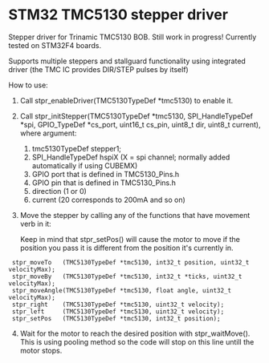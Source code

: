 # STM32 TMC5130 stepper driver
 Stepper driver for Trinamic TMC5130 BOB. Still work in progress!
 Currently tested on STM32F4 boards.
 
 Supports multiple steppers and stallguard functionality using integrated driver (the TMC IC provides DIR/STEP pulses by itself)
 
 How to use:
 
 1) Call stpr_enableDriver(TMC5130TypeDef *tmc5130) to enable it.
 
 2) Call stpr_initStepper(TMC5130TypeDef *tmc5130, SPI_HandleTypeDef *spi, GPIO_TypeDef *cs_port, uint16_t cs_pin, uint8_t dir, uint8_t current),
    where argument:
    1) tmc5130TypeDef stepper1;
    2) SPI_HandleTypeDef hspiX (X = spi channel; normally added automatically if using CUBEMX)
    3) GPIO port that is defined in TMC5130_Pins.h
    4) GPIO pin that is defined in TMC5130_Pins.h
    5) direction (1 or 0)
    6) current (20 corresponds to 200mA and so on)
    
 3) Move the stepper by calling any of the functions that have movement verb in it:
 
    Keep in mind that stpr_setPos() will cause the motor to move if the position you pass it is different from the position it's currently in.

```
 stpr_moveTo   (TMC5130TypeDef *tmc5130, int32_t position, uint32_t velocityMax);
 stpr_moveBy   (TMC5130TypeDef *tmc5130, int32_t *ticks, uint32_t velocityMax);
 stpr_moveAngle(TMC5130TypeDef *tmc5130, float angle, uint32_t velocityMax);
 stpr_right    (TMC5130TypeDef *tmc5130, uint32_t velocity);
 stpr_left     (TMC5130TypeDef *tmc5130, uint32_t velocity);
 stpr_setPos   (TMC5130TypeDef *tmc5130, int32_t position);
```

4) Wait for the motor to reach the desired position with stpr_waitMove(). This is using pooling method so the code will stop on this line untill the motor stops.
